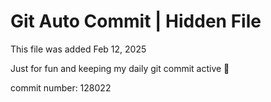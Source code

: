 # Git Auto Commit | Hidden File

This file was added Feb 12, 2025

Just for fun and keeping my daily git commit active 🤪

commit number: 128022
